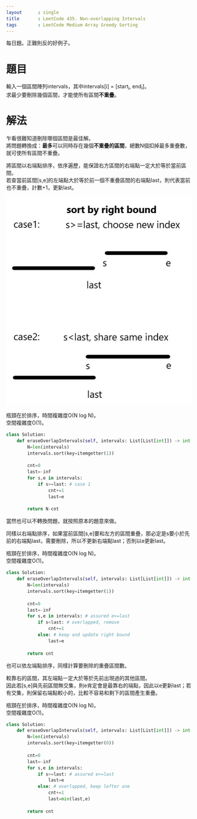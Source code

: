 ```yaml
--- 
layout      : single
title       : LeetCode 435. Non-overlapping Intervals
tags        : LeetCode Medium Array Greedy Sorting
---
```

每日題。正難則反的好例子。  

# 題目
輸入一個區間陣列intervals，其中intervals[i] = [start<sub>i</sub>, end<sub>i</sub>]。  
求最少要刪除幾個區間，才能使所有區間**不重疊**。  

# 解法
乍看很難知道刪除哪個區間是最佳解。  
將問題轉換成：**最多**可以同時存在幾個**不重疊的區間**，總數N個扣掉最多重疊數，就可使所有區間不重疊。  

將區間以右端點排序，依序遍歷，能保證右方區間的右端點一定大於等於當前區間。  
若查當前區間[s,e]的左端點大於等於前一個不重疊區間的右端點last，則代表當前也不重疊，計數+1，更新last。  

![示意圖](/assets/img/435-1.jpg)

瓶頸在於排序，時間複雜度O(N log N)。  
空間複雜度O(1)。  

```python
class Solution:
    def eraseOverlapIntervals(self, intervals: List[List[int]]) -> int:
        N=len(intervals)
        intervals.sort(key=itemgetter(1))
        
        cnt=0
        last=-inf
        for s,e in intervals:
            if s>=last: # case 1
                cnt+=1
                last=e
                
        return N-cnt
```

當然也可以不轉換問題，就按照原本的題意來做。  

同樣以右端點排序，如果當前區間[s,e]要和左方的區間重疊，那必定是s要小於先前的右端點last，需要刪除，所以不更新右端點last；否則以e更新last。  

瓶頸在於排序，時間複雜度O(N log N)。  
空間複雜度O(1)。  

```python
class Solution:
    def eraseOverlapIntervals(self, intervals: List[List[int]]) -> int:
        N=len(intervals)
        intervals.sort(key=itemgetter(1))
        
        cnt=0
        last=-inf
        for s,e in intervals: # assured e>=last
            if s<last: # overlapped, remove
                cnt+=1
            else: # keep and update right bound
                last=e
                
        return cnt
```

也可以依左端點排序，同樣計算要刪除的重疊區間數。  

較靠右的區間，其左端點一定大於等於先前出現過的其他區間。  
因此若[s,e]與先前區間無交集，則e肯定會是最靠右的端點，因此以e更新last；若有交集，則保留右端點較小的，比較不容易和剩下的區間產生重疊。  

瓶頸在於排序，時間複雜度O(N log N)。  
空間複雜度O(1)。  

```python
class Solution:
    def eraseOverlapIntervals(self, intervals: List[List[int]]) -> int:
        N=len(intervals)
        intervals.sort(key=itemgetter(0))
        
        cnt=0
        last=-inf
        for s,e in intervals: 
            if s>=last: # assured e>=last
                last=e
            else: # overlapped, keep lefter one
                cnt+=1
                last=min(last,e)
            
        return cnt
```